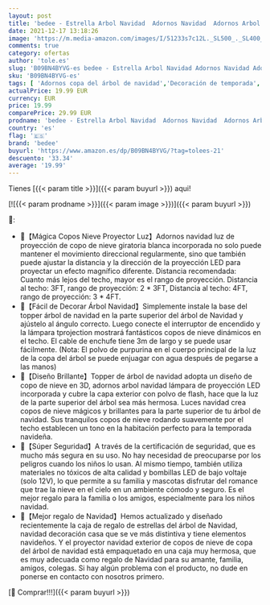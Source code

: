 ```yaml
---
layout: post
title: 'bedee - Estrella Arbol Navidad  Adornos Navidad  Adornos Arbol Navidad  Adornos de Navidad para el Arbol con 3D Proyector Adornos Navidad Casa Decoracion Navidad Topper de Árbol de Navidad Luces Arbol Navidad'
date: 2021-12-17 13:18:26
image: 'https://m.media-amazon.com/images/I/51233s7c12L._SL500_._SL400_.jpg'
comments: true
category: ofertas
author: 'tole.es'
slug: 'B09BN4BYVG-es bedee - Estrella Arbol Navidad Adornos Navidad Adornos...'
sku: 'B09BN4BYVG-es'
tags: [ 'Adornos copa del árbol de navidad','Decoración de temporada','Decoración del hogar','Hogar y cocina','bedee','navidad', ]
actualPrice: 19.99 EUR
currency: EUR
price: 19.99
comparePrice: 29.99 EUR
prodname: 'bedee - Estrella Arbol Navidad  Adornos Navidad  Adornos Arbol Navidad  Adornos de Navidad para el Arbol con 3D Proyector Adornos Navidad Casa Decoracion Navidad Topper de Árbol de Navidad Luces Arbol Navidad'
country: 'es'
flag: '🇪🇸'
brand: 'bedee'
buyurl: 'https://www.amazon.es/dp/B09BN4BYVG/?tag=tolees-21'
descuento: '33.34'
average: '19.99'
---
```


Tienes [{{< param title >}}]({{< param buyurl >}}) aqui!

[![{{< param prodname >}}]({{< param image >}})]({{< param buyurl >}})

🔎:

- 🎄【Mágica Copos Nieve Proyector Luz】Adornos navidad luz de proyección de copo de nieve giratoria blanca incorporada no solo puede mantener el movimiento direccional regularmente, sino que también puede ajustar la distancia y la dirección de la proyección LED para proyectar un efecto magnífico diferente. Distancia recomendada: Cuanto más lejos del techo, mayor es el rango de proyección. Distancia al techo: 3FT, rango de proyección: 2 * 3FT, Distancia al techo: 4FT, rango de proyección: 3 * 4FT.
- 🎄【Fácil de Decorar Árbol Navidad】Simplemente instale la base del topper árbol de navidad en la parte superior del árbol de Navidad y ajústelo al ángulo correcto. Luego conecte el interruptor de encendido y la lámpara tprojection mostrará fantásticos copos de nieve dinámicos en el techo. El cable de enchufe tiene 3m de largo y se puede usar fácilmente. (Nota: El polvo de purpurina en el cuerpo principal de la luz de la copa del árbol se puede enjuagar con agua después de pegarse a las manos)
- 🎅【Diseño Brillante】Topper de árbol de navidad adopta un diseño de copo de nieve en 3D, adornos arbol navidad lámpara de proyección LED incorporada y cubre la capa exterior con polvo de flash, hace que la luz de la parte superior del árbol sea más hermosa. Luces navidad crea copos de nieve mágicos y brillantes para la parte superior de tu árbol de navidad. Sus tranquilos copos de nieve rodando suavemente por el techo establecen un tono en la habitación perfecto para la temporada navideña.
- 🎅【Súper Seguridad】A través de la certificación de seguridad, que es mucho más segura en su uso. No hay necesidad de preocuparse por los peligros cuando los niños lo usan. Al mismo tiempo, también utiliza materiales no tóxicos de alta calidad y bombillas LED de bajo voltaje (solo 12V), lo que permite a su familia y mascotas disfrutar del romance que trae la nieve en el cielo en un ambiente cómodo y seguro. Es el mejor regalo para la familia o los amigos, especialmente para los niños navidad.
- 🎄【Mejor regalo de Navidad】Hemos actualizado y diseñado recientemente la caja de regalo de estrellas del árbol de Navidad, navidad decoración casa que se ve más distintiva y tiene elementos navideños. Y el proyector navidad exterior de copos de nieve de copa del árbol de navidad está empaquetado en una caja muy hermosa, que es muy adecuada como regalo de Navidad para su amante, familia, amigos, colegas. Si hay algún problema con el producto, no dude en ponerse en contacto con nosotros primero.

[🛒 Comprar!!!]({{< param buyurl >}})
